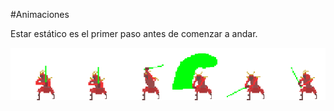 #Animaciones

Estar estático es el primer paso antes de comenzar a andar.

![](https://github.com/rafinskipg/introductioncanvas/raw/master/img/teory/chapter_animations/samurai.png)